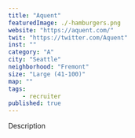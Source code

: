 ```yaml
---
title: "Aquent"
featuredImage: ./-hamburgers.png
website: "https://aquent.com/"
twit: "https://twitter.com/Aquent"
inst: ""
category: "A"
city: "Seattle"
neighborhood: "Fremont"
size: "Large (41-100)"
map: ""
tags:
    - recruiter
published: true
---
```


Description
